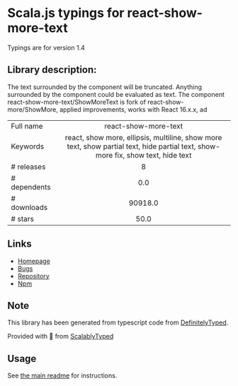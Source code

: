 
# Scala.js typings for react-show-more-text

Typings are for version 1.4

## Library description:
The text surrounded by the component will be truncated. Anything surrounded by the component could be evaluated as text. The component react-show-more-text/ShowMoreText is fork of react-show-more/ShowMore, applied improvements, works with React 16.x.x, ad

|                    |                 |
| ------------------ | :-------------: |
| Full name          | react-show-more-text |
| Keywords           | react, show more, ellipsis, multiline, show more text, show partial text, hide partial text, show-more fix, show text, hide text |
| # releases         | 8 |
| # dependents       | 0.0 |
| # downloads        | 90918.0 |
| # stars            | 50.0 |

## Links
- [Homepage](https://github.com/devzonetech/react-show-more-text)
- [Bugs](https://github.com/devzonetech/react-show-more-text/issues)
- [Repository](https://github.com/devzonetech/react-show-more-text)
- [Npm](https://www.npmjs.com/package/react-show-more-text)
    


## Note
This library has been generated from typescript code from [DefinitelyTyped](https://definitelytyped.org).

Provided with :purple_heart: from [ScalablyTyped](https://github.com/oyvindberg/ScalablyTyped)

## Usage
See [the main readme](../../readme.md) for instructions.


